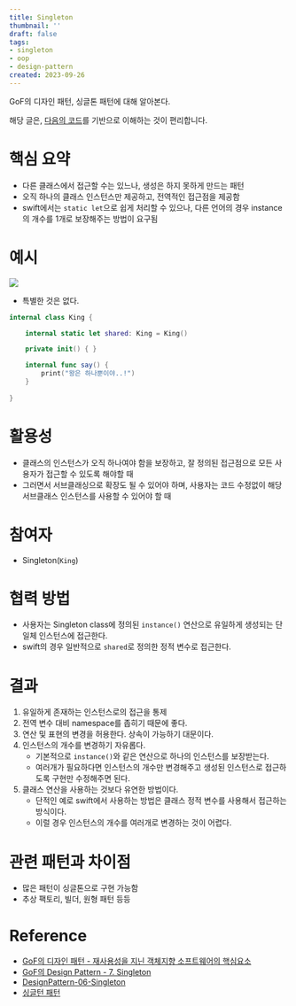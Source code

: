 ```yaml
---
title: Singleton
thumbnail: ''
draft: false
tags:
- singleton
- oop
- design-pattern
created: 2023-09-26
---
```


GoF의 디자인 패턴, 싱글톤 패턴에 대해 알아본다.

해당 글은, [다음의 코드](https://github.com/wansook0316/DesignPattern-06-Singleton)를 기반으로 이해하는 것이 편리합니다.

# 핵심 요약

* 다른 클래스에서 접근할 수는 있느나, 생성은 하지 못하게 만드는 패턴
* 오직 하나의 클래스 인스턴스만 제공하고, 전역적인 접근점을 제공함
* swift에서는 `static let`으로 쉽게 처리할 수 있으나, 다른 언어의 경우 instance의 개수를 1개로 보장해주는 방법이 요구됨

# 예시

![](DesignPattern_08_Singleton_0.png)

* 특별한 것은 없다.

````swift
internal class King {

    internal static let shared: King = King()

    private init() { }

    internal func say() {
        print("왕은 하나뿐이야..!")
    }
    
}
````

# 활용성

* 클래스의 인스턴스가 오직 하나여야 함을 보장하고, 잘 정의된 접근점으로 모든 사용자가 접근할 수 있도록 해야할 때
* 그러면서 서브클래싱으로 확장도 될 수 있어야 하며, 사용자는 코드 수정없이 해당 서브클래스 인스턴스를 사용할 수 있어야 할 때

# 참여자

* Singleton(`King`)

# 협력 방법

* 사용자는 Singleton class에 정의된 `instance()` 연산으로 유일하게 생성되는 단일체 인스턴스에 접근한다.
* swift의 경우 일반적으로 `shared`로 정의한 정적 변수로 접근한다.

# 결과

1. 유일하게 존재하는 인스턴스로의 접근을 통제
1. 전역 변수 대비 namespace를 좁히기 때문에 좋다.
1. 연산 및 표현의 변경을 허용한다. 상속이 가능하기 대문이다.
1. 인스턴스의 개수를 변경하기 자유롭다.
   * 기본적으로 `instance()`와 같은 연산으로 하나의 인스턴스를 보장받는다.
   * 여러개가 필요하다면 인스턴스의 개수만 변경해주고 생성된 인스턴스로 접근하도록 구현만 수정해주면 된다.
1. 클래스 연산을 사용하는 것보다 유연한 방법이다.
   * 단적인 예로 swift에서 사용하는 방법은 클래스 정적 변수를 사용해서 접근하는 방식이다.
   * 이럴 경우 인스턴스의 개수를 여러개로 변경하는 것이 어렵다.

# 관련 패턴과 차이점

* 많은 패턴이 싱글톤으로 구현 가능함
* 추상 팩토리, 빌더, 원형 패턴 등등

# Reference

* [GoF의 디자인 패턴 - 재사용성을 지닌 객체지향 소프트웨어의 핵심요소](http://www.yes24.com/Product/Goods/17525598)
* [GoF의 Design Pattern - 7. Singleton](https://www.youtube.com/watch?v=kAnoWt7Uato&list=PLe6NQuuFBu7FhPfxkjDd2cWnTy2y_w_jZ&index=4)
* [DesignPattern-06-Singleton](https://github.com/wansook0316/DesignPattern-06-Singleton)
* [싱글턴 패턴](https://ko.wikipedia.org/wiki/%EC%8B%B1%EA%B8%80%ED%84%B4_%ED%8C%A8%ED%84%B4)
